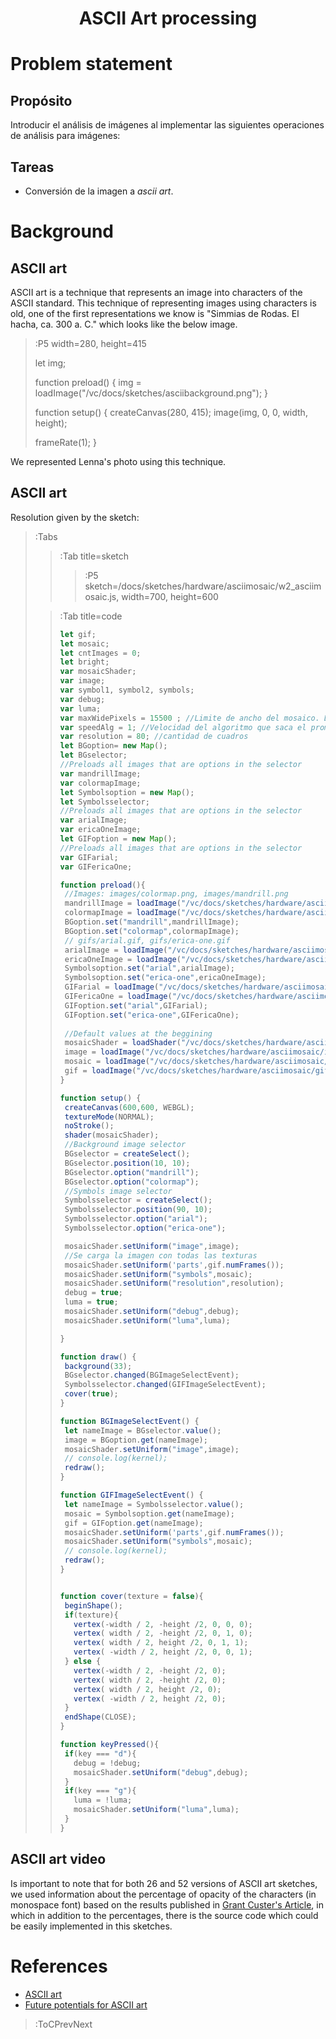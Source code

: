 <h1 align="center">ASCII Art processing</h1>

# Problem statement

## Propósito

Introducir el análisis de imágenes al implementar las siguientes operaciones de análisis para imágenes:

## Tareas

* Conversión de la imagen a _ascii art_.

# Background

## ASCII art

ASCII art is a technique that represents an image into characters of the ASCII standard. This technique of representing images using characters is old, one of the first representations we know is "Simmias de Rodas. El hacha, ca. 300 a. C." which looks like the below image.

>:P5 width=280, height=415
>
> let img;
>
> function preload() {
>   img = loadImage("/vc/docs/sketches/asciibackground.png");
> }
>
> function setup() {
>   createCanvas(280, 415);
>   image(img, 0, 0, width, height);
>
>   frameRate(1);
> }

We represented Lenna's photo using this technique.

## ASCII art 

Resolution given by the sketch:

> :Tabs
> > :Tab title=sketch
> >
> > > :P5 sketch=/docs/sketches/hardware/asciimosaic/w2_asciimosaic.js, width=700, height=600
> 
> > :Tab title=code
> > 
> >```js | w2_asciimosaic.js
> >let gif;
> >let mosaic;
> >let cntImages = 0;
> >let bright;
> >var mosaicShader;
> >var image;
> >var symbol1, symbol2, symbols;
> >var debug;
> >var luma;
> >var maxWidePixels = 15500 ; //Limite de ancho del mosaico. Depende de la GPU
> >var speedAlg = 1; //Velocidad del algoritmo que saca el promedio de RGB
> >var resolution = 80; //cantidad de cuadros
> >let BGoption= new Map();
> >let BGselector;
> >//Preloads all images that are options in the selector
> >var mandrillImage;
> >var colormapImage;
> >let Symbolsoption = new Map();
> >let Symbolsselector;
> >//Preloads all images that are options in the selector
> >var arialImage;
> >var ericaOneImage;
> >let GIFoption = new Map();
> >//Preloads all images that are options in the selector
> >var GIFarial;
> >var GIFericaOne;
> >
> >function preload(){
> >  //Images: images/colormap.png, images/mandrill.png
> >  mandrillImage = loadImage("/vc/docs/sketches/hardware/asciimosaic/images/mandrill.png");
> >  colormapImage = loadImage("/vc/docs/sketches/hardware/asciimosaic/images/colormap.png");
> >  BGoption.set("mandrill",mandrillImage);
> >  BGoption.set("colormap",colormapImage);
> >  // gifs/arial.gif, gifs/erica-one.gif
> >  arialImage = loadImage("/vc/docs/sketches/hardware/asciimosaic/gifs/generated/arial.png");
> >  ericaOneImage = loadImage("/vc/docs/sketches/hardware/asciimosaic/gifs/generated/erica-one.png");
> >  Symbolsoption.set("arial",arialImage);
> >  Symbolsoption.set("erica-one",ericaOneImage);
> >  GIFarial = loadImage("/vc/docs/sketches/hardware/asciimosaic/gifs/arial.gif");
> >  GIFericaOne = loadImage("/vc/docs/sketches/hardware/asciimosaic/gifs/erica-one.gif");
> >  GIFoption.set("arial",GIFarial);
> >  GIFoption.set("erica-one",GIFericaOne);
> >  
> >  //Default values at the beggining
> >  mosaicShader = loadShader("/vc/docs/sketches/hardware/asciimosaic/shader.vert","/vc/docs/sketches/hardware/asciimosaic/asciimosaic.frag");
> >  image = loadImage("/vc/docs/sketches/hardware/asciimosaic/images/mandrill.png");
> >  mosaic = loadImage("/vc/docs/sketches/hardware/asciimosaic/gifs/generated/arial.png");
> >  gif = loadImage("/vc/docs/sketches/hardware/asciimosaic/gifs/arial.gif");
> >}
> >
> >function setup() {
> >  createCanvas(600,600, WEBGL);
> >  textureMode(NORMAL);
> >  noStroke();
> >  shader(mosaicShader);
> >  //Background image selector
> >  BGselector = createSelect();
> >  BGselector.position(10, 10);
> >  BGselector.option("mandrill");
> >  BGselector.option("colormap");
> >  //Symbols image selector
> >  Symbolsselector = createSelect();
> >  Symbolsselector.position(90, 10);
> >  Symbolsselector.option("arial");
> >  Symbolsselector.option("erica-one");
> >
> >  mosaicShader.setUniform("image",image);
> >  //Se carga la imagen con todas las texturas
> >  mosaicShader.setUniform('parts',gif.numFrames());
> >  mosaicShader.setUniform("symbols",mosaic);  
> >  mosaicShader.setUniform("resolution",resolution);
> >  debug = true;
> >  luma = true;
> >  mosaicShader.setUniform("debug",debug);
> >  mosaicShader.setUniform("luma",luma);
> >
> >}
> >
> >function draw() {
> >  background(33);
> >  BGselector.changed(BGImageSelectEvent);
> >  Symbolsselector.changed(GIFImageSelectEvent);
> >  cover(true);
> >}
> >
> >function BGImageSelectEvent() {
> >  let nameImage = BGselector.value();
> >  image = BGoption.get(nameImage);
> >  mosaicShader.setUniform("image",image);
> >  // console.log(kernel);
> >  redraw();
> >}
> >
> >function GIFImageSelectEvent() {
> >  let nameImage = Symbolsselector.value();
> >  mosaic = Symbolsoption.get(nameImage);
> >  gif = GIFoption.get(nameImage);
> >  mosaicShader.setUniform('parts',gif.numFrames());
> >  mosaicShader.setUniform("symbols",mosaic);
> >  // console.log(kernel);
> >  redraw();
> >}
> >
> >
> >function cover(texture = false){
> >  beginShape();
> >  if(texture){
> >    vertex(-width / 2, -height /2, 0, 0, 0);
> >    vertex( width / 2, -height /2, 0, 1, 0);
> >    vertex( width / 2, height /2, 0, 1, 1);
> >    vertex( -width / 2, height /2, 0, 0, 1);
> >  } else {
> >    vertex(-width / 2, -height /2, 0);
> >    vertex( width / 2, -height /2, 0);
> >    vertex( width / 2, height /2, 0);
> >    vertex( -width / 2, height /2, 0);
> >  }
> >  endShape(CLOSE);
> >}
> >
> >function keyPressed(){
> >  if(key === "d"){
> >    debug = !debug;
> >    mosaicShader.setUniform("debug",debug);
> >  }
> >  if(key === "g"){
> >    luma = !luma;
> >    mosaicShader.setUniform("luma",luma);
> >  }
> >}
> >```

## ASCII art video

Is important to note that for both 26 and 52 versions of ASCII art sketches, we used information about the percentage of opacity of the characters (in monospace font) based on the results published in [Grant Custer's Article](https://observablehq.com/@grantcuster/sort-font-characters-by-percent-of-black-pixels), in which in addition to the percentages, there is the source code which could be easily implemented in this sketches.

# References

+ [ASCII art](https://en.wikipedia.org/wiki/ASCII_art)
+ [Future potentials for ASCII art](http://goto80.com/chipflip/06/)

> :ToCPrevNext